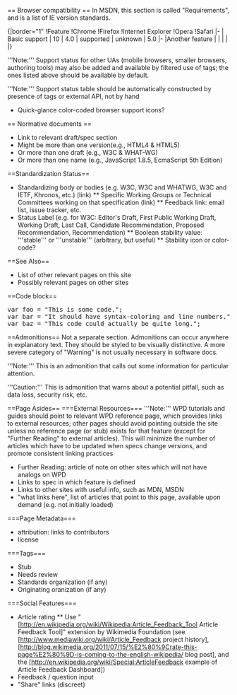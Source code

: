 == Browser compatibility ==
In MSDN, this section is called "Requirements", and is a list of IE version standards.

{|border="1"
!Feature
!Chrome
!Firefox
!Internet Explorer
!Opera
!Safari
|-
| Basic support
| 10
| 4.0
| supported
| unknown
| 5.0
|-
|Another feature
|
|
|
|
|}

'''Note:''' Support status for other UAs (mobile browsers, smaller browsers, authoring tools) may also be added and available by filtered use of tags; the ones listed above should be available by default.

'''Note:''' Support status table should be automatically constructed by presence of tags or external API, not by hand

* Quick-glance color-coded browser support icons?

== Normative documents ==
* Link to relevant draft/spec section
* Might be more than one version(e.g., HTML4 & HTML5)
* Or more than one draft (e.g., W3C & WHAT-WG)
* Or more than one name (e.g., JavaScript 1.8.5, EcmaScript 5th Edition)

==Standardization Status==
* Standardizing body or bodies (e.g. W3C, W3C and WHATWG, W3C and IETF, Khronos, etc.) (link)
** Specific Working Groups or Technical Committees working on that specification (link)
** Feedback link: email list, issue tracker, etc.
* Status Label (e.g. for W3C: Editor's Draft, First Public Working Draft, Working Draft, Last Call, Candidate Recommendation, Proposed Recommendation, Recommendation)
** Boolean stability value: '''stable''' or '''unstable''' (arbitrary, but useful)
** Stability icon or color-code?

==See Also==
* List of other relevant pages on this site
* Possibly relevant pages on other sites

==Code block==
<pre>
var foo = "This is some code.";
var bar = "It should have syntax-coloring and line numbers.";
var baz = "This code could actually be quite long.";
</pre>

==Admonitions==
Not a separate section. Admonitions can occur anywhere in explanatory text. They should be styled to be visually distinctive. A more severe category of "Warning" is not usually necessary in software docs.

'''Note:''' This is an admonition that calls out some information for particular attention.

'''Caution:''' This is admonition that warns about a potential pitfall, such as data loss, security risk, etc.

==Page Asides==
===External Resources===
'''Note:''' WPD tutorials and guides should point to relevant WPD reference page, which provides links to external resources; other pages should avoid pointing outside the site unless no reference page (or stub) exists for that feature (except for "Further Reading" to external articles).  This will minimize the number of articles which have to be updated when specs change versions, and promote consistent linking practices
* Further Reading: article of note on other sites which will not have analogs on WPD
* Links to spec in which feature is defined 
* Links to other sites with useful info, such as MDN, MSDN
* "what links here", list of articles that point to this page, available upon demand (e.g. not initially loaded)

===Page Metadata===
* attribution: links to contributors
* license

===Tags===
* Stub
* Needs review
* Standards organization (if any)
* Originating oranization (if any)

===Social Features===
* Article rating
** Use "[http://en.wikipedia.org/wiki/Wikipedia:Article_Feedback_Tool Article Feedback Tool]" extension by Wikimedia Foundation (see [http://www.mediawiki.org/wiki/Article_Feedback project history], [http://blog.wikimedia.org/2011/07/15/%E2%80%9Crate-this-page%E2%80%9D-is-coming-to-the-english-wikipedia/ blog post], and the [http://en.wikipedia.org/wiki/Special:ArticleFeedback example of Article Feedback Dashboard])
* Feedback / question input
* "Share" links (discreet)